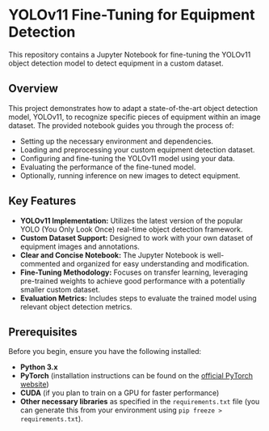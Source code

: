 # YOLOv11 Fine-Tuning for Equipment Detection

This repository contains a Jupyter Notebook for fine-tuning the YOLOv11 object detection model to detect equipment in a custom dataset.

## Overview

This project demonstrates how to adapt a state-of-the-art object detection model, YOLOv11, to recognize specific pieces of equipment within an image dataset. The provided notebook guides you through the process of:

* Setting up the necessary environment and dependencies.
* Loading and preprocessing your custom equipment detection dataset.
* Configuring and fine-tuning the YOLOv11 model using your data.
* Evaluating the performance of the fine-tuned model.
* Optionally, running inference on new images to detect equipment.

## Key Features

* **YOLOv11 Implementation:** Utilizes the latest version of the popular YOLO (You Only Look Once) real-time object detection framework.
* **Custom Dataset Support:** Designed to work with your own dataset of equipment images and annotations.
* **Clear and Concise Notebook:** The Jupyter Notebook is well-commented and organized for easy understanding and modification.
* **Fine-Tuning Methodology:** Focuses on transfer learning, leveraging pre-trained weights to achieve good performance with a potentially smaller custom dataset.
* **Evaluation Metrics:** Includes steps to evaluate the trained model using relevant object detection metrics.

## Prerequisites

Before you begin, ensure you have the following installed:

* **Python 3.x**
* **PyTorch** (installation instructions can be found on the [official PyTorch website](https://pytorch.org/))
* **CUDA** (if you plan to train on a GPU for faster performance)
* **Other necessary libraries** as specified in the `requirements.txt` file (you can generate this from your environment using `pip freeze > requirements.txt`).
